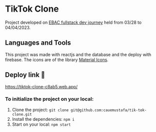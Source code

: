 # TikTok Clone

Project developed on [EBAC fullstack dev journey](https://ebaconline.com.br/webinars/prog-jornadafull-2023-03-28-29-30-31-04-01-02-03-04) held from 03/28 to 04/04/2023.

## Languages and Tools
This project was made with reactjs and the database and  the deploy with firebase.
The icons are of the library [Material Icons](https://mui.com/material-ui/material-icons/).

## Deploy link :rocket:
https://tiktok-clone-c8ab5.web.app/

### To initialize the project on your local:
1. Clone the project:
```git clone git@github.com:cauemustafa/tik-tok-clone.git```
2. Install the dependencies:
```npm i```
3. Start on your local:
```npm start```
